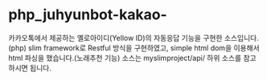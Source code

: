 # php_juhyunbot-kakao-
카카오톡에서 제공하는 옐로아이디(Yellow ID)의 자동응답 기능을 구현한 소스입니다.(php)
slim framework로 Restful 방식을 구현하였고, simple html dom을 이용해서 html 파싱을 했습니다.(노래추천 기능)
소스는 myslimproject/api/ 하위 소스를 참고하시면 됩니다. 

